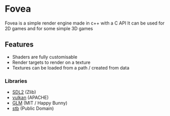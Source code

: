 # Fovea

Fovea is a simple render engine made in c++ with a C API
It can be used for 2D games and for some simple 3D games

## Features

* Shaders are fully customisable
* Render targets to render on a texture
* Textures can be loaded from a path / created from data

### Libraries

* [SDL2](https://github.com/libsdl-org/SDL) (Zlib)
* [vulkan](https://vulkan.lunarg.com) (APACHE)
* [GLM](https://glm.g-truc.net/0.9.9/index.html) (MIT / Happy Bunny)
* [stb](https://github.com/nothings/stb) (Public Domain)